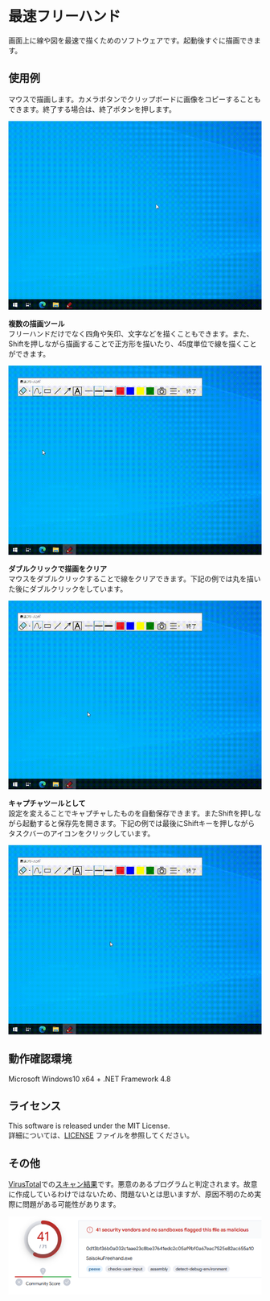 # 最速フリーハンド
 
画面上に線や図を最速で描くためのソフトウェアです。起動後すぐに描画できます。

## 使用例

マウスで描画します。カメラボタンでクリップボードに画像をコピーすることもできます。終了する場合は、終了ボタンを押します。  

![usage](./html/usage.gif)  

**複数の描画ツール**  
フリーハンドだけでなく四角や矢印、文字などを描くこともできます。また、Shiftを押しながら描画することで正方形を描いたり、45度単位で線を描くことができます。  

![tools](./html/tools.gif)  

**ダブルクリックで描画をクリア**  
マウスをダブルクリックすることで線をクリアできます。下記の例では丸を描いた後にダブルクリックをしています。  

![doubeclick](./html/doubeclick.gif)  

**キャプチャツールとして**  
設定を変えることでキャプチャしたものを自動保存できます。またShiftを押しながら起動すると保存先を開きます。下記の例では最後にShiftキーを押しながらタスクバーのアイコンをクリックしています。  

![autosave](./html/autosave.gif)  

## 動作確認環境
Microsoft Windows10 x64 + .NET Framework 4.8

## ライセンス

This software is released under the MIT License.  
詳細については、[LICENSE](./LICENSE) ファイルを参照してください。

## その他

[VirusTotal](https://www.virustotal.com/gui/home/upload)での[スキャン結果](https://www.virustotal.com/gui/file/0d13b136b0a032c1aae23c8be37641edc2c05af9bf0a67eac7525e82ac655a10/detection)です。悪意のあるプログラムと判定されます。故意に作成しているわけではないため、問題ないとは思いますが、原因不明のため実際に問題がある可能性があります。  

![scan](./html/scan.png)  
